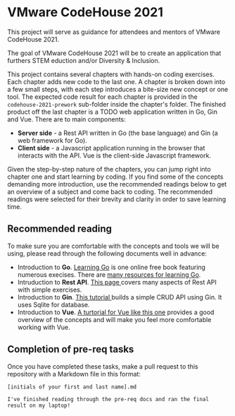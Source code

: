 # VMware CodeHouse 2021

This project will serve as guidance for attendees and mentors of VMware CodeHouse 2021.

The goal of VMware CodeHouse 2021 will be to create an application that furthers STEM eduction and/or Diversity & Inclusion.

This project contains several chapters with hands-on coding exercises. Each chapter adds new code to the last one. A chapter is broken down into a few small steps, with each step introduces a bite-size new concept or one tool. The expected code result for each chapter is provided in the `codehouse-2021-prework` sub-folder inside the chapter's folder. The finished product off the last chapter is a TODO web application written in Go, Gin and Vue. There are to main components:
- **Server side** -  a Rest API written in Go (the base language) and Gin (a web framework for Go).
- **Client side** -  a Javascript application running in the browser that interacts with the API. Vue is the client-side Javascript framework.

Given the step-by-step nature of the chapters, you can jump right into chapter one and start learning by coding. If you find some of the concepts demanding more introduction, use the recommended readings below to get an overview of a subject and come back to coding. The recommended readings were selected for their brevity and clarity in order to save learning time.     

## Recommended reading

To make sure you are comfortable with the concepts and tools we will be using, please read through the following documents well in advance:

- Introduction to **Go**. [Learning Go](https://www.miek.nl/go/) is one online free book featuring numerous execises. There are [many resources for learning Go](https://github.com/dariubs/GoBooks).
- Intruduction to **Rest API**. [This page ](https://www.sitepoint.com/rest-api/)covers many aspects of Rest API with simple exercises.
- Introduction to **Gin**. [This tutorial ](https://blog.logrocket.com/how-to-build-a-rest-api-with-golang-using-gin-and-gorm/)builds a simple CRUD API using Gin. It uses Sqlite for database. 
- Introduction to **Vue**. [A turtorial for Vue like this one](https://www.taniarascia.com/getting-started-with-vue/) provides a good overview of the concepts and will make you feel more comfortable working with Vue.
  
## Completion of pre-req tasks

Once you have completed these tasks, make a pull request to this repository with a Markdown file in this format:

`[initials of your first and last name].md`
```
I've finished reading through the pre-req docs and ran the final result on my laptop!
```
